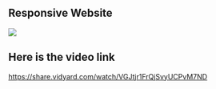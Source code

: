 ## Responsive Website
<img src="images/overall.jpg" />

## Here is the video link
https://share.vidyard.com/watch/VGJtjr1FrQjSvyUCPvM7ND
